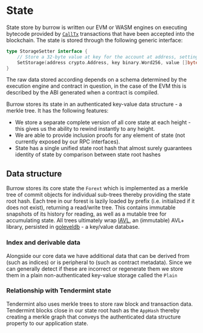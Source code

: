 # State

State store by burrow is written our EVM or WASM engines on executing bytecode provided by [`CallTx`](/docs/reference/transactions.md#CallTx) transactions that have been accepted into the blockchain. The state is stored through the following generic interface:

```go
type StorageSetter interface {
	// Store a 32-byte value at key for the account at address, setting to Zero256 removes the key
	SetStorage(address crypto.Address, key binary.Word256, value []byte) error
}
```

The raw data stored according depends on a schema determined by the execution engine and contract in question, in the case of the EVM this is described by the ABI generated when a contract is compiled.

Burrow stores its state in an authenticated key-value data structure - a merkle tree. It has the following features:

- We store a separate complete version of all core state at each height - this gives us the ability to rewind instantly to any height.
- We are able to provide inclusion proofs for any element of state (not currently exposed by our RPC interfaces).
- State has a single unified state root hash that almost surely guarantees identity of state by comparison between state root hashes

## Data structure

Burrow stores its core state the `Forext` which is implemented as a merkle tree of commit objects for individual sub-trees thereby providing the state root hash. Each tree in our forest is lazily loaded by prefix (i.e. initialized if it does not exist), returning a read/write tree. This contains immutable snapshots of its history for reading, as well as a mutable tree for accumulating state. All trees ultimately wrap [IAVL](https://github.com/tendermint/iavl), an (immutable) AVL+ library, persisted in [goleveldb](https://github.com/syndtr/goleveldb) - a key/value database.

### Index and derivable data

Alongside our core data we have additional data that can be derived from (such as indices) or is peripheral to (such as contract metadata). Since we can generally detect if these are incorrect or regenerate them we store them in a plain non-authenticated key-value storage called the `Plain`

### Relationship with Tendermint state

Tendermint also uses merkle trees to store raw block and transaction data. Tendermint blocks close in our state root hash as the `AppHash` thereby creating a merkle graph that conveys the authenticated data structure property to our application state. 
